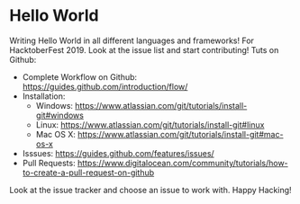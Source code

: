 # Hello World
Writing Hello World in all different languages and frameworks! For HacktoberFest 2019.
Look at the issue list and start contributing!
Tuts on Github:
 - Complete Workflow on Github: https://guides.github.com/introduction/flow/
 - Installation:
    - Windows: https://www.atlassian.com/git/tutorials/install-git#windows
    - Linux: https://www.atlassian.com/git/tutorials/install-git#linux
    - Mac OS X: https://www.atlassian.com/git/tutorials/install-git#mac-os-x
 - Isssues: https://guides.github.com/features/issues/
 - Pull Requests: https://www.digitalocean.com/community/tutorials/how-to-create-a-pull-request-on-github
 
 Look at the issue tracker and choose an issue to work with.
 Happy Hacking!
